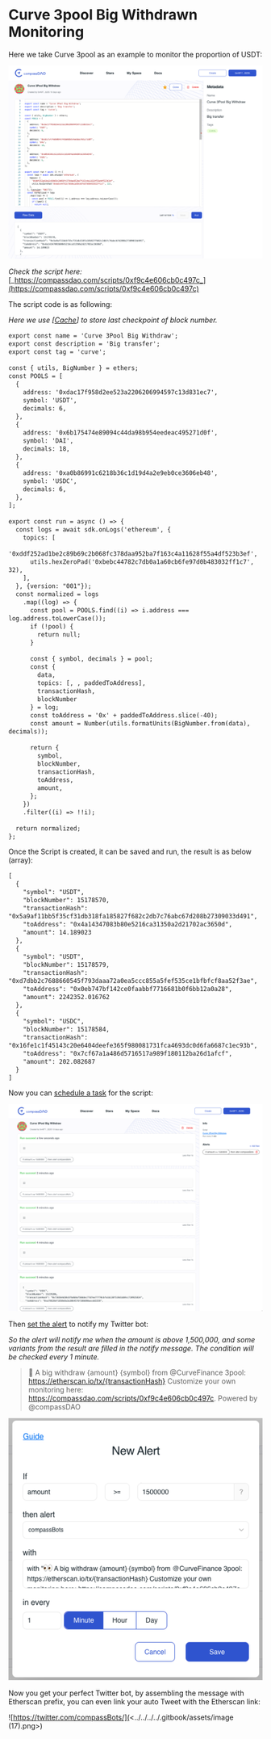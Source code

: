 # Curve 3pool Big Withdrawn Monitoring

Here we take Curve 3pool as an example to monitor the proportion of  USDT:

![](<../../../../.gitbook/assets/image (12) (1).png>)

_Check the script here:_ [_https://compassdao.com/scripts/0xf9c4e606cb0c497c_](https://compassdao.com/scripts/0xf9c4e606cb0c497c)

The script code is as following:

_Here we use \[_[_Cache_](../../devs-documentation.md)_] to store last checkpoint of block number._

```
export const name = 'Curve 3Pool Big Withdraw';
export const description = 'Big transfer';
export const tag = 'curve';

const { utils, BigNumber } = ethers;
const POOLS = [
  {
    address: '0xdac17f958d2ee523a2206206994597c13d831ec7',
    symbol: 'USDT',
    decimals: 6,
  },
  {
    address: '0x6b175474e89094c44da98b954eedeac495271d0f',
    symbol: 'DAI',
    decimals: 18,
  },
  {
    address: '0xa0b86991c6218b36c1d19d4a2e9eb0ce3606eb48',
    symbol: 'USDC',
    decimals: 6,
  },
];

export const run = async () => {
  const logs = await sdk.onLogs('ethereum', {
    topics: [
      '0xddf252ad1be2c89b69c2b068fc378daa952ba7f163c4a11628f55a4df523b3ef',
      utils.hexZeroPad('0xbebc44782c7db0a1a60cb6fe97d0b483032ff1c7', 32),
    ],
  }, {version: "001"});
  const normalized = logs
    .map((log) => {
      const pool = POOLS.find((i) => i.address === log.address.toLowerCase());
      if (!pool) {
        return null;
      }

      const { symbol, decimals } = pool;
      const {
        data,
        topics: [, , paddedToAddress],
        transactionHash,
        blockNumber
      } = log;
      const toAddress = '0x' + paddedToAddress.slice(-40);
      const amount = Number(utils.formatUnits(BigNumber.from(data), decimals));

      return {
        symbol,
        blockNumber,
        transactionHash,
        toAddress,
        amount,
      };
    })
    .filter((i) => !!i);

  return normalized;
};
```

Once the Script is created, it can be saved and run, the result is as below (array):

```
[
  {
    "symbol": "USDT",
    "blockNumber": 15178570,
    "transactionHash": "0x5a9af11bb5f35cf31db318fa185827f682c2db7c76abc67d208b27309033d491",
    "toAddress": "0x4a14347083b80e5216ca31350a2d21702ac3650d",
    "amount": 14.189023
  },
  {
    "symbol": "USDT",
    "blockNumber": 15178579,
    "transactionHash": "0xd7dbb2c7688660545f793daaa72a0ea5ccc855a5fef535ce1bfbfcf8aa52f3ae",
    "toAddress": "0x0eb747bf142ce0faabbf7716681b0f6bb12a0a28",
    "amount": 2242352.016762
  },
  {
    "symbol": "USDC",
    "blockNumber": 15178584,
    "transactionHash": "0x16fe1c1f45143c20e6404deefe365f980081731fca4693dc0d6fa6687c1ec93b",
    "toAddress": "0x7cf67a1a486d5716517a989f180112ba26d1afcf",
    "amount": 202.082687
  }
]
```

Now you can [schedule a task](../../for-all-users/schedule-tasks.md) for the script:

![](<../../../../.gitbook/assets/image (11) (1).png>)

Then [set the alert](../../for-all-users/set-alerts.md) to notify my Twitter bot:

_So the alert will notify me when the amount is above 1,500,000, and some variants from the result are filled in the notify message. The condition will be checked every 1 minute._

> 👀 A big withdraw {amount} {symbol} from @CurveFinance 3pool: https://etherscan.io/tx/{transactionHash} Customize your own monitoring here: https://compassdao.com/scripts/0xf9c4e606cb0c497c. Powered by @compassDAO

![](<../../../../.gitbook/assets/image (18) (1).png>)

Now you get your perfect Twitter bot, by assembling the message with Etherscan prefix, you can even link your auto Tweet with the Etherscan link:

![https://twitter.com/compassBots/](<../../../../.gitbook/assets/image (17).png>)
